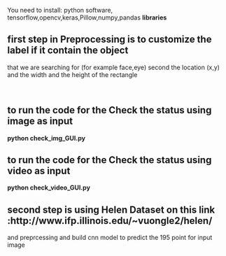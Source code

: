 
You need to install:
python software, tensorflow,opencv,keras,Pillow,numpy,pandas <b>libraries</b>
</br>

## first step in Preprocessing is to customize the label if it contain the object
that we are searching for (for example face,eye) second the location (x,y) and the width and the height of the rectangle 

</br>
<h2>to run the code for the Check the status using image as input </h2>
<b>python check_img_GUI.py </b>
<h2> to run the code for the Check the status using video as input </h2>
<b>python check_video_GUI.py</b>

<h2> second step is using Helen Dataset on this link :http://www.ifp.illinois.edu/~vuongle2/helen/</h2>
and preprcessing and build cnn model to predict the 195 point for input image


